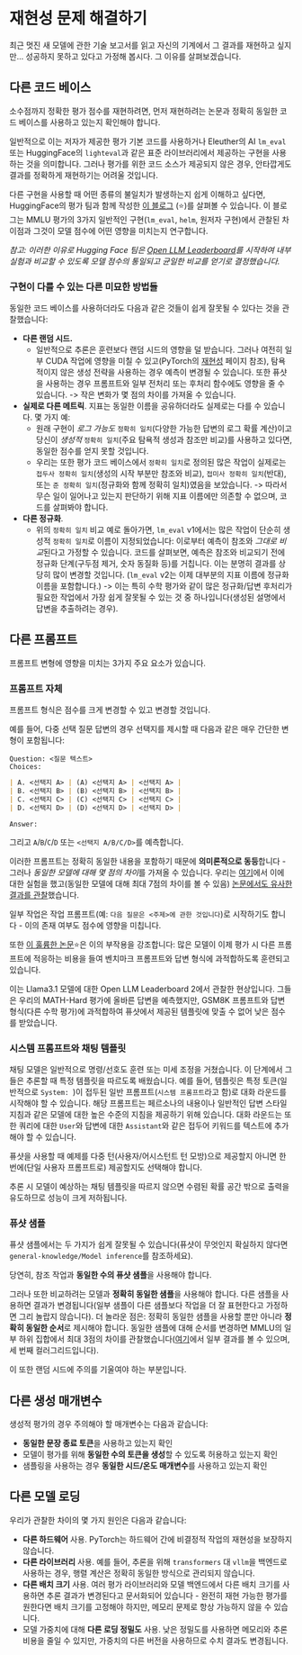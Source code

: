 # 재현성 문제 해결하기

최근 멋진 새 모델에 관한 기술 보고서를 읽고 자신의 기계에서 그 결과를 재현하고 싶지만... 성공하지 못하고 있다고 가정해 봅시다.
그 이유를 살펴보겠습니다.

## 다른 코드 베이스
소수점까지 정확한 평가 점수를 재현하려면, 먼저 재현하려는 논문과 정확히 동일한 코드 베이스를 사용하고 있는지 확인해야 합니다.

일반적으로 이는 저자가 제공한 평가 기본 코드를 사용하거나 Eleuther의 AI `lm_eval` 또는 HuggingFace의 `lighteval`과 같은 표준 라이브러리에서 제공하는 구현을 사용하는 것을 의미합니다. 그러나 평가를 위한 코드 소스가 제공되지 않은 경우, 안타깝게도 결과를 정확하게 재현하기는 어려울 것입니다.

다른 구현을 사용할 때 어떤 종류의 불일치가 발생하는지 쉽게 이해하고 싶다면, HuggingFace의 평가 팀과 함께 작성한 [이 블로그](https://huggingface.co/blog/open-llm-leaderboard-mmlu) (⭐)를 살펴볼 수 있습니다. 이 블로그는 MMLU 평가의 3가지 일반적인 구현(`lm_eval`, `helm`, 원저자 구현)에서 관찰된 차이점과 그것이 모델 점수에 어떤 영향을 미치는지 연구합니다.

*참고: 이러한 이유로 Hugging Face 팀은 [Open LLM Leaderboard](https://huggingface.co/spaces/open-llm-leaderboard/open_llm_leaderboard)를 시작하여 내부 실험과 비교할 수 있도록 모델 점수의 통일되고 균일한 비교를 얻기로 결정했습니다.*

### 구현이 다를 수 있는 다른 미묘한 방법들
동일한 코드 베이스를 사용하더라도 다음과 같은 것들이 쉽게 잘못될 수 있다는 것을 관찰했습니다:
- **다른 랜덤 시드.**
	- 일반적으로 추론은 훈련보다 랜덤 시드의 영향을 덜 받습니다. 그러나 여전히 일부 CUDA 작업에 영향을 미칠 수 있고(PyTorch의 [재현성](https://pytorch.org/docs/stable/notes/randomness.html) 페이지 참조), 탐욕적이지 않은 생성 전략을 사용하는 경우 예측이 변경될 수 있습니다. 또한 퓨샷을 사용하는 경우 프롬프트와 일부 전처리 또는 후처리 함수에도 영향을 줄 수 있습니다.
	  -> 작은 변화가 몇 점의 차이를 가져올 수 있습니다.
- **실제로 다른 메트릭**.
  지표는 동일한 이름을 공유하더라도 실제로는 다를 수 있습니다. 몇 가지 예:
	- 원래 구현이 *로그 가능도* `정확히 일치`(다양한 가능한 답변의 로그 확률 계산)이고 당신이 *생성적* `정확히 일치`(주요 탐욕적 생성과 참조만 비교)를 사용하고 있다면, 동일한 점수를 얻지 못할 것입니다.
	- 우리는 또한 평가 코드 베이스에서 `정확히 일치`로 정의된 많은 작업이 실제로는 `접두사 정확히 일치`(생성의 시작 부분만 참조와 비교), `접미사 정확히 일치`(반대), 또는 `준 정확히 일치`(정규화와 함께 정확히 일치)였음을 보았습니다.
	 -> 따라서 무슨 일이 일어나고 있는지 판단하기 위해 지표 이름에만 의존할 수 없으며, 코드를 살펴봐야 합니다.
- **다른 정규화**.
	- 위의 `정확히 일치` 비교 예로 돌아가면, `lm_eval` v1에서는 많은 작업이 단순히 생성적 `정확히 일치`로 이름이 지정되었습니다: 이로부터 예측이 참조와 *그대로 비교*된다고 가정할 수 있습니다.
	  코드를 살펴보면, 예측은 참조와 비교되기 전에 정규화 단계(구두점 제거, 숫자 동질화 등)를 거칩니다. 이는 분명히 결과를 상당히 많이 변경할 것입니다.
	  (`lm_eval` v2는 이제 대부분의 지표 이름에 정규화 이름을 포함합니다.)
	 -> 이는 특히 수학 평가와 같이 많은 정규화/답변 후처리가 필요한 작업에서 가장 쉽게 잘못될 수 있는 것 중 하나입니다(생성된 설명에서 답변을 추출하려는 경우).

## 다른 프롬프트
프롬프트 변형에 영향을 미치는 3가지 주요 요소가 있습니다.
### 프롬프트 자체
프롬프트 형식은 점수를 크게 변경할 수 있고 변경할 것입니다.

예를 들어, 다중 선택 질문 답변의 경우 선택지를 제시할 때 다음과 같은 매우 간단한 변형이 포함됩니다:
```
Question: <질문 텍스트>
Choices:
```
```markdown
| A. <선택지 A> | (A) <선택지 A> | <선택지 A> | 
| B. <선택지 B> | (B) <선택지 B> | <선택지 B> | 
| C. <선택지 C> | (C) <선택지 C> | <선택지 C> | 
| D. <선택지 D> | (D) <선택지 D> | <선택지 D> | 
```
```
Answer: 
```
그리고 `A`/`B`/`C`/`D` 또는 `<선택지 A/B/C/D>`를 예측합니다.

이러한 프롬프트는 정확히 동일한 내용을 포함하기 때문에 **의미론적으로 동등**합니다 - 그러나 *동일한 모델에 대해 몇 점의 차이*를 가져올 수 있습니다. 우리는 [여기](https://x.com/clefourrier/status/1777319187913875893/photo/1)에서 이에 대한 실험을 했고(동일한 모델에 대해 최대 7점의 차이를 볼 수 있음) [논문에서도 유사한 결과를 관찰](https://arxiv.org/abs/2310.11324)했습니다.

일부 작업은 작업 프롬프트(예: `다음 질문은 <주제>에 관한 것입니다`)로 시작하기도 합니다 - 이의 존재 여부도 점수에 영향을 미칩니다.

또한 [이 훌륭한 논문](https://arxiv.org/abs/2407.07890)⭐은 이의 부작용을 강조합니다: 많은 모델이 이제 평가 시 다른 프롬프트에 적응하는 비용을 들여 벤치마크 프롬프트와 답변 형식에 과적합하도록 훈련되고 있습니다.

이는 Llama3.1 모델에 대한 Open LLM Leaderboard 2에서 관찰한 현상입니다. 그들은 우리의 MATH-Hard 평가에 올바른 답변을 예측했지만, GSM8K 프롬프트와 답변 형식(다른 수학 평가)에 과적합하여 퓨샷에서 제공된 템플릿에 맞출 수 없어 낮은 점수를 받았습니다.
### 시스템 프롬프트와 채팅 템플릿
채팅 모델은 일반적으로 명령/선호도 훈련 또는 미세 조정을 거쳤습니다. 이 단계에서 그들은 추론할 때 특정 템플릿을 따르도록 배웠습니다. 예를 들어, 템플릿은 특정 토큰(일반적으로 `System: `)이 접두된 일반 프롬프트(`시스템 프롬프트`라고 함)로 대화 라운드를 시작해야 할 수 있습니다. 해당 프롬프트는 페르소나의 내용이나 일반적인 답변 스타일 지침과 같은 모델에 대한 높은 수준의 지침을 제공하기 위해 있습니다. 대화 라운드는 또한 쿼리에 대한 `User`와 답변에 대한 `Assistant`와 같은 접두어 키워드를 텍스트에 추가해야 할 수 있습니다.

퓨샷을 사용할 때 예제를 다중 턴(사용자/어시스턴트 턴 모방)으로 제공할지 아니면 한 번에(단일 사용자 프롬프트로) 제공할지도 선택해야 합니다.

추론 시 모델이 예상하는 채팅 템플릿을 따르지 않으면 수렴된 확률 공간 밖으로 출력을 유도하므로 성능이 크게 저하됩니다.

### 퓨샷 샘플
퓨샷 샘플에서는 두 가지가 쉽게 잘못될 수 있습니다(퓨샷이 무엇인지 확실하지 않다면 `general-knowledge/Model inference`를 참조하세요).

당연히, 참조 작업과 **동일한 수의 퓨샷 샘플**을 사용해야 합니다.

그러나 또한 비교하려는 모델과 **정확히 동일한 샘플**을 사용해야 합니다. 다른 샘플을 사용하면 결과가 변경됩니다(일부 샘플이 다른 샘플보다 작업을 더 잘 표현한다고 가정하면 그리 놀랍지 않습니다). 더 놀라운 점은: 정확히 동일한 샘플을 사용할 뿐만 아니라 **정확히 동일한 순서**로 제시해야 합니다. 동일한 샘플에 대해 순서를 변경하면 MMLU의 일부 하위 집합에서 최대 3점의 차이를 관찰했습니다([여기](https://huggingface.co/blog/evaluation-structured-outputs)에서 일부 결과를 볼 수 있으며, 세 번째 컬러그리드입니다).

이 또한 랜덤 시드에 주의를 기울여야 하는 부분입니다.

## 다른 생성 매개변수
생성적 평가의 경우 주의해야 할 매개변수는 다음과 같습니다:
- **동일한 문장 종료 토큰**을 사용하고 있는지 확인
- 모델이 평가를 위해 **동일한 수의 토큰을 생성**할 수 있도록 허용하고 있는지 확인
- 샘플링을 사용하는 경우 **동일한 시드/온도 매개변수**를 사용하고 있는지 확인

## 다른 모델 로딩
우리가 관찰한 차이의 몇 가지 원인은 다음과 같습니다:
- **다른 하드웨어** 사용.
  PyTorch는 하드웨어 간에 비결정적 작업의 재현성을 보장하지 않습니다.
- **다른 라이브러리** 사용.
  예를 들어, 추론을 위해 `transformers` 대 `vllm`을 백엔드로 사용하는 경우, 행렬 계산은 정확히 동일한 방식으로 관리되지 않습니다.
- **다른 배치 크기** 사용.
  여러 평가 라이브러리와 모델 백엔드에서 다른 배치 크기를 사용하면 추론 결과가 변경된다고 문서화되어 있습니다 - 완전히 재현 가능한 평가를 원한다면 배치 크기를 고정해야 하지만, 메모리 문제로 항상 가능하지 않을 수 있습니다.
- 모델 가중치에 대해 **다른 로딩 정밀도** 사용.
  낮은 정밀도를 사용하면 메모리와 추론 비용을 줄일 수 있지만, 가중치의 다른 버전을 사용하므로 수치 결과도 변경됩니다.